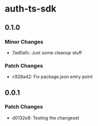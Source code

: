 # auth-ts-sdk

## 0.1.0

### Minor Changes

- 7ad0afc: Just some cleanup stuff

### Patch Changes

- c928a42: Fix package.json entry point

## 0.0.1

### Patch Changes

- d0132e8: Testing the changeset
